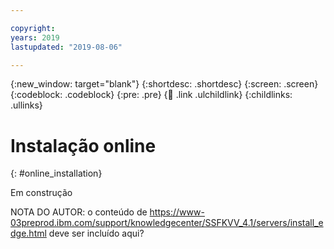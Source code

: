 ```yaml
---

copyright:
years: 2019
lastupdated: "2019-08-06"

---
```


{:new_window: target="blank"}
{:shortdesc: .shortdesc}
{:screen: .screen}
{:codeblock: .codeblock}
{:pre: .pre}
{:child: .link .ulchildlink}
{:childlinks: .ullinks}

# Instalação online
{: #online_installation}

Em
construção

NOTA DO AUTOR: o conteúdo de https://www-03preprod.ibm.com/support/knowledgecenter/SSFKVV_4.1/servers/install_edge.html deve ser incluído aqui?
